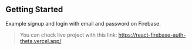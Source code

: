 Getting Started
--
Example signup and login with email and password on Firebase.

> You can check live project with this link:
> https://react-firebase-auth-theta.vercel.app/